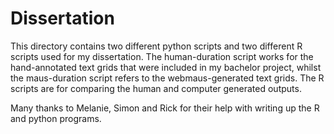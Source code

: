 # Dissertation

This directory contains two different python scripts and two different R scripts used for my dissertation. 
The human-duration script works for the hand-annotated text grids that were included in my bachelor project, whilst the maus-duration script refers to the webmaus-generated text grids.
The R scripts are for comparing the human and computer generated outputs. 

Many thanks to Melanie, Simon and Rick for their help with writing up the R and python programs. 
